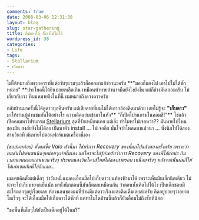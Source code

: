 ```yaml
---
comments: true
date: 2008-03-06 12:31:38
layout: blog
slug: star-gathering
title: ถึงมองได้ ก็เอาไปไม่ได้
wordpress_id: 38
categories:
- Life
tags:
- Stellarium
- เก็บดาว
---
```


ไม่ได้หมายถึงพวกดาราที่แต่งวับๆแวมๆแล้วก็ออกมาแก้ข่าวนะครับ **"มองก็มองไป เอาไปไม่ได้ซักหน่อย" **ประโยคนี้ได้ยินบ่อยเหลือเกิน เหมือนท้าทายอำนาจมืดยังไงยังงั้น แต่ก็ช่างมันเถอะครับ ไม่เกี่ยวกับเรา ที่ผมหมายถึงในที่นี้ ผมหมายถึงดวงดาวครับ

 

กลับบ้านมาครั้งนี้ได้ดูดาวทุกคืนครับ แต่เสียดายที่ผมไม่ได้เอากล้องติดมาด้วย เลยไม่รู้จะ **"เก็บดาว"** มาให้ท่านผู้อ่านชมกันได้อย่างไร ความคิดแว่บเข้ามาในหัว** "ก็เปิดโปรแกรมในคอมสิ!"** ใช่แล้ว เปิดคอมหาโปรแกรม [Stellarium](http://www.armno.in.th/20071220/stellarium-review/) สุดที่รักเหมือนเคย แต่เอ๊ะ ทำไมหาไม่เจอหว่า?? มันหายไปไหนของมัน สงสัยยังไม่ได้ลง เปิดหาตัว install ... ไม่เจออีก มั่นใจว่าโหลดมาแล้วนา ... นั่งนึกไปได้สองสามวินาที มันหายไปตอนฟอร์แมตเครื่องนี่เอง 

 

_(ขอบ่นหน่อย) ตั้งแต่ซื้อ Vaio ตัวนี้มา ใช่บริการ Recovery ของพี่แกไปแล้วสองครั้งครับ เพราะว่าผมดันไปเล่นซนนิดๆหน่อยๆเท่านั้นเอง แต่ใครจะไปรู้ล่ะครับว่าการ Recovery ของพี่โอ้แกน่ะ กินเวลานานนนนแสนนานจริงๆ ประมาณลงวินโดวส์ใหม่ได้สองสามรอบ เหนื่อยจริงๆ หลังจากนั้นผมก็ไม่ได้เล่นซนกับพี่โอ้อีกเลย..._

 

ผมเคยคิดตั้งแต่เด็กๆ ว่าวันหนึ่งผมคงเอื้อมมือไปเก็บดาวบนท้องฟ้ามาได้ เพราะเห็นมันเล็กนิดเดียว ไม่น่าจะไปเก็บมายากเย็นนัก มานั่งนึกตอนนี้มันก็ตลกเหมือนกัน ว่าตอนนั้นคิดไปได้ไง เป็นเด็กชอบมีอะไรตลกๆอยู่เรื่อยเลย ห้องนอนของผมที่บ้านมีแต่ดาวเรืองแสงติดเต็มเลยล่ะครับ คิดอยู่บ่อยๆว่าอยากโตเร็วๆ จะได้เอื้อมมือไปเก็บดาวได้ซักที แต่ทำไมโตป่านนี้แล้วก็ยังเอื้อมไม่ถึงซักทีน้ออ

 

"ขอพื้นที่เล็กๆให้ยังเป็นเด็กอยู่ได้ไหม?"

